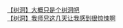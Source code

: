 [【树洞】大概只是个树洞吧](http://tieba.baidu.com/p/4130327763?see_lz=1&pn=)   
[【树洞】我师兄这几天让我感到很惊悚啊](http://tieba.baidu.com/p/4130290000?see_lz=1&pn=)   
